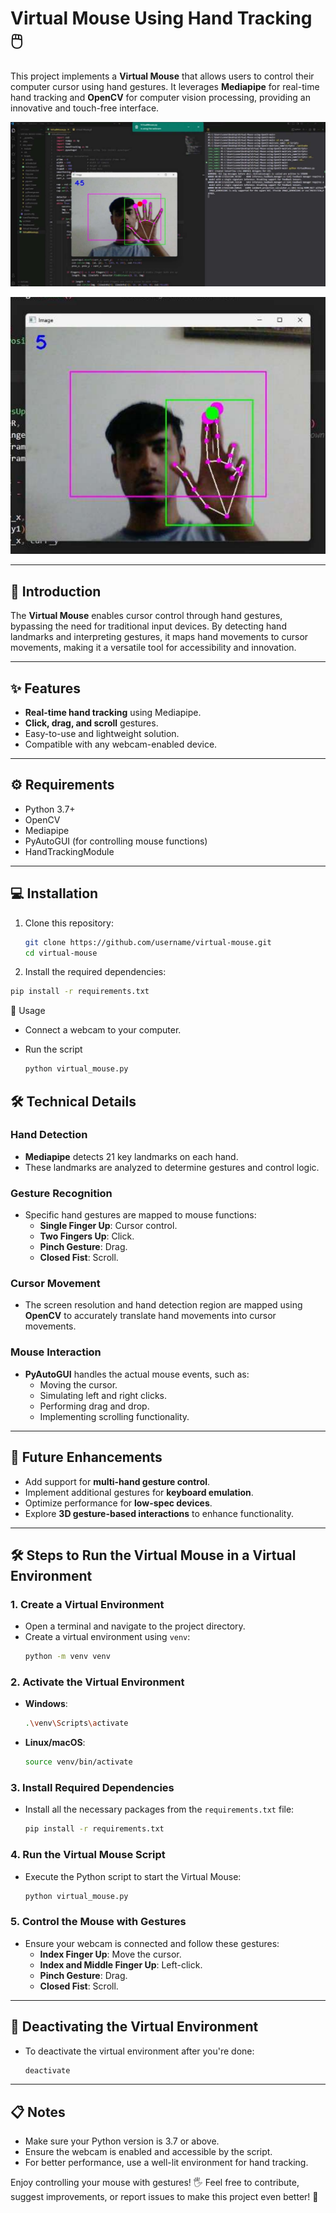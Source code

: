 # Virtual Mouse Using Hand Tracking 🖱️

This project implements a **Virtual Mouse** that allows users to control their computer cursor using hand gestures. It leverages **Mediapipe** for real-time hand tracking and **OpenCV** for computer vision processing, providing an innovative and touch-free interface.

![Results](https://github.com/manumishra12/Virtual-Mouse/blob/main/Images/1.png)


![Results](https://github.com/manumishra12/Virtual-Mouse/blob/main/Images/2.png)

---

## 📖 Introduction

The **Virtual Mouse** enables cursor control through hand gestures, bypassing the need for traditional input devices. By detecting hand landmarks and interpreting gestures, it maps hand movements to cursor movements, making it a versatile tool for accessibility and innovation.

---

## ✨ Features

- **Real-time hand tracking** using Mediapipe.
- **Click, drag, and scroll** gestures.
- Easy-to-use and lightweight solution.
- Compatible with any webcam-enabled device.

---

## ⚙️ Requirements

- Python 3.7+
- OpenCV
- Mediapipe
- PyAutoGUI (for controlling mouse functions)
- HandTrackingModule

---

## 💻 Installation

1. Clone this repository:
   ```bash
   git clone https://github.com/username/virtual-mouse.git
   cd virtual-mouse
   ```

2. Install the required dependencies:
  ```bash
  pip install -r requirements.txt
   ```

🚀 Usage
- Connect a webcam to your computer.
- Run the script

  ```bash
  python virtual_mouse.py
  ```

## 🛠️ Technical Details

### **Hand Detection**
- **Mediapipe** detects 21 key landmarks on each hand.
- These landmarks are analyzed to determine gestures and control logic.
  

### **Gesture Recognition**
- Specific hand gestures are mapped to mouse functions:
  - **Single Finger Up**: Cursor control.
  - **Two Fingers Up**: Click.
  - **Pinch Gesture**: Drag.
  - **Closed Fist**: Scroll.
    

### **Cursor Movement**
- The screen resolution and hand detection region are mapped using **OpenCV** to accurately translate hand movements into cursor movements.
  

### **Mouse Interaction**
- **PyAutoGUI** handles the actual mouse events, such as:
  - Moving the cursor.
  - Simulating left and right clicks.
  - Performing drag and drop.
  - Implementing scrolling functionality.
    

---

## 🚀 Future Enhancements

- Add support for **multi-hand gesture control**.
- Implement additional gestures for **keyboard emulation**.
- Optimize performance for **low-spec devices**.
- Explore **3D gesture-based interactions** to enhance functionality.

---




## 🛠️ Steps to Run the Virtual Mouse in a Virtual Environment

### 1. **Create a Virtual Environment**
   - Open a terminal and navigate to the project directory.
   - Create a virtual environment using `venv`:
     ```bash
     python -m venv venv
     ```

### 2. **Activate the Virtual Environment**
   - **Windows**:
     ```bash
     .\venv\Scripts\activate
     ```
   - **Linux/macOS**:
     ```bash
     source venv/bin/activate
     ```

### 3. **Install Required Dependencies**
   - Install all the necessary packages from the `requirements.txt` file:
     ```bash
     pip install -r requirements.txt
     ```

### 4. **Run the Virtual Mouse Script**
   - Execute the Python script to start the Virtual Mouse:
     ```bash
     python virtual_mouse.py
     ```

### 5. **Control the Mouse with Gestures**
   - Ensure your webcam is connected and follow these gestures:
     - **Index Finger Up**: Move the cursor.
     - **Index and Middle Finger Up**: Left-click.
     - **Pinch Gesture**: Drag.
     - **Closed Fist**: Scroll.

---

## 🔄 Deactivating the Virtual Environment
   - To deactivate the virtual environment after you're done:
     ```bash
     deactivate
     ```

---

## 📋 Notes
- Make sure your Python version is 3.7 or above.
- Ensure the webcam is enabled and accessible by the script.
- For better performance, use a well-lit environment for hand tracking.

Enjoy controlling your mouse with gestures! 🖐️
Feel free to contribute, suggest improvements, or report issues to make this project even better! 🚀

